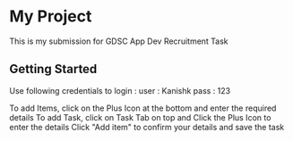 # My Project

This is my submission for GDSC App Dev Recruitment Task

## Getting Started

Use following credentials to login :
user : Kanishk
pass : 123

To add Items, click on the Plus Icon at the bottom and enter the required details
To add Task, click on Task Tab on top and Click the Plus Icon to enter the details
Click "Add item" to confirm your details and save the task
